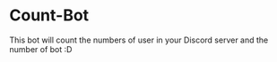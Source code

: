 # Count-Bot

This bot will count the numbers of user in your Discord server and the number of bot :D
